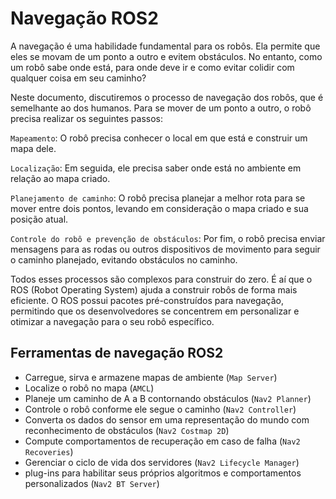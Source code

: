 # Navegação ROS2
A navegação é uma habilidade fundamental para os robôs. Ela permite que eles se movam de um ponto a outro e evitem obstáculos. No entanto, como um robô sabe onde está, para onde deve ir e como evitar colidir com qualquer coisa em seu caminho?

Neste documento, discutiremos o processo de navegação dos robôs, que é semelhante ao dos humanos. Para se mover de um ponto a outro, o robô precisa realizar os seguintes passos:

`Mapeamento`: O robô precisa conhecer o local em que está e construir um mapa dele.

`Localização`: Em seguida, ele precisa saber onde está no ambiente em relação ao mapa criado.

`Planejamento de caminho`: O robô precisa planejar a melhor rota para se mover entre dois pontos, levando em consideração o mapa criado e sua posição atual.

`Controle do robô e prevenção de obstáculos`: Por fim, o robô precisa enviar mensagens para as rodas ou outros dispositivos de movimento para seguir o caminho planejado, evitando obstáculos no caminho.

Todos esses processos são complexos para construir do zero. É aí que o ROS (Robot Operating System) ajuda a construir robôs de forma mais eficiente. O ROS possui pacotes pré-construídos para navegação, permitindo que os desenvolvedores se concentrem em personalizar e otimizar a navegação para o seu robô específico.


## Ferramentas de navegação ROS2

* Carregue, sirva e armazene mapas de ambiente (`Map Server`)
* Localize o robô no mapa (`AMCL`)
* Planeje um caminho de A a B contornando obstáculos (`Nav2 Planner`)
* Controle o robô conforme ele segue o caminho (`Nav2 Controller`)
* Converta os dados do sensor em uma representação do mundo com reconhecimento de obstáculos (`Nav2 Costmap 2D`)
* Compute comportamentos de recuperação em caso de falha (`Nav2 Recoveries`)
* Gerenciar o ciclo de vida dos servidores (`Nav2 Lifecycle Manager`)
* plug-ins para habilitar seus próprios algoritmos e comportamentos personalizados (`Nav2 BT Server`)